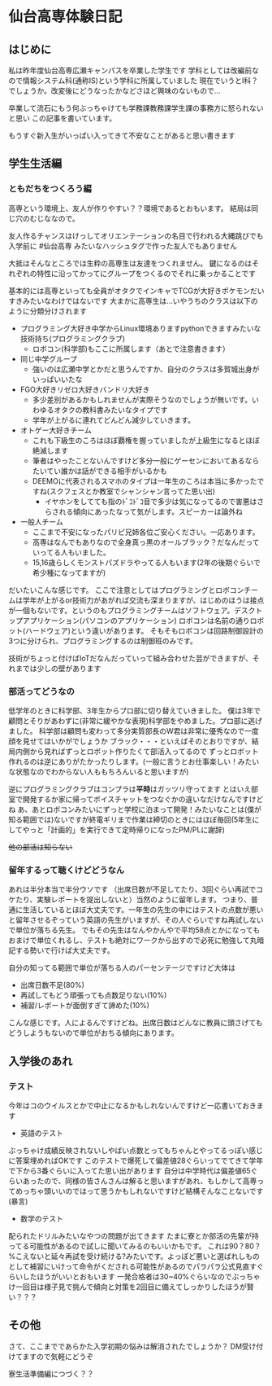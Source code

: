# 仙台高専体験日記

## はじめに

私は昨年度仙台高専広瀬キャンパスを卒業した学生です
学科としては改編前なので情報システム科(通称IS)という学科に所属していました
現在でいうとI科？でしょうか。改変後にどうなったかなどさほど興味のないもので…

卒業して流石にもう何ぶっちゃけても学務課教務課学生課の事務方に怒られないと思い
この記事を書いています。

もうすぐ新入生がいっぱい入ってきて不安なことがあると思い書きます

## 学生生活編

### ともだちをつくろう編

高専という環境上、友人が作りやすい？？環境であるとおもいます。
結局は同じ穴のむじななので。

友人作るチャンスはけっしてオリエンテーションの名目で行われる大縄跳びでも入学前に
#仙台高専 みたいなハッシュタグで作った友人でもありません

大抵はそんなところでは生粋の高専生は友達をつくれません。
鍵になるのはそれぞれの特性に沿ってかってにグループをつくるのでそれに乗っかることです

基本的には高専といっても全員がオタクでインキャでTCGが大好きポケモンだいすきみたいなわけではないです
大まかに高専生は…いやうちのクラスは以下のように分類分けされます

- プログラミング大好き中学からLinux環境ありますpythonできますみたいな技術持ち(プログラミングクラブ)
  - ロボコン(科学部)もここに所属します（あとで注意書きます）
- 同じ中学グループ
  - 強いのは広瀬中学とかだと思うんですか、自分のクラスは多賀城出身がいっぱいいたな
- FGO大好きリゼロ大好きバンドリ大好き
  - 多少差別があるかもしれませんが実際そうなのでしょうが無いです。いわゆるオタクの教科書みたいなタイプです
  - 学年が上がるに連れてどんどん減少していきます。
- オトゲー大好きチーム
  - これも下級生のころはほぼ覇権を握っていましたが上級生になるとほぼ絶滅します
  - 筆者はやったことないんですけど多分一般にゲーセンにおいてあるならたいてい誰かは話ができる相手がいるかも
  - DEEMOに代表されるスマホのタイプは一年生のころは本当に多かったですね(スクフェスとか教室でシャンシャン言ってた思い出)
    - イヤホンをしてても指のﾄﾞｺﾄﾞｺ音で多少は気になってるので害悪はさらされる傾向にあったなって気がします。スピーカーは論外ね
- 一般人チーム
  - ここまで不安になったパリピ兄姉各位ご安心ください。一応あります。
  - 高専はなんでもありなので全身真っ黒のオールブラック？だなんだっていってる人もいました。
  - 15,16歳らしくモンストパズドラやってる人もいます(2年の後期ぐらいで希少種になってますが)

だいたいこんな感じです。
ここで注意としてはプログラミングとロボコンチームは学年が上がるor技術力があがれば交流も深まりますが、はじめのほうは接点が一個もないです。というのもプログラミングチームはソフトウェア。デスクトップアプリケーション(パソコンのアプリケーション)
ロボコンは名前の通りロボット(ハードウェア)という違いがあります。
そもそもロボコンは回路制御設計の3つに分けられ、プログラミングするのは制御班のみです。

技術がちょっと付けばIoTだなんだっていって組み合わせた芸ができますが、それまでは少しの壁があります

### 部活ってどうなの

低学年のときに科学部、3年生からプロ部に切り替えていきました。
僕は3年で顧問とそりがあわずに(非常に緩やかな表現)科学部をやめました。プロ部に逃げました。
科学部は顧問も変わって多分実質部長のW君は非常に優秀なので一度顔を見せてはいかがでしょうか
ブラック・・・といえばそのとおりですが、結局内側から見ればずっとロボット作りたくて部活入ってるので
ずっとロボット作れるのは逆にありがたかったりします。(一般に言うとお仕事楽しい！みたいな状態なのでわからない人ももちろんいると思いますが)

逆にプログラミングクラブはコンプラは**平時**はガッツリ守ってます
とはいえ部室で開発するか家に帰ってボイスチャットをつなぐかの違いなだけなんですけどね
あ、あとロボコンみたいにずっと学校に泊まって開発！みたいなことは(僕が知る範囲では)ないですが終電ギリまで作業は締切のときにはほぼ毎回(5年生にしてやっと「計画的」を実行できて定時帰りになったPM/PLに謝辞)

~~他の部活は知らない~~

### 留年するって聴くけどどうなん

あれは半分本当で半分ウソです
（出席日数が不足してたり、3回ぐらい再試でコケたり、実験レポートを提出しないと）当然のように留年します。
つまり、普通に生活しているとほぼ大丈夫です。一年生の先生の中にはテストの点数が悪いと留年させるぞっていう英語の先生がいますが、その人ぐらいですね再試しないで単位が落ちる先生。
でもその先生はなんやかんやで平均58点とかになってもおまけで単位くれるし、テストも絶対にワークから出すので必死に勉強して丸暗記する勢いで行けば大丈夫です。

自分の知ってる範囲で単位が落ちる人のパーセンテージですけど大体は

- 出席日数不足(80%)
- 再試してもどう頑張っても点数足りない(10%)
- 補習/レポートが面倒すぎて諦めた(10%)

こんな感じです。人によるんですけどね。出席日数はどんなに教員に頭さげてもどうしようもないので単位がおちる傾向にあります。

## 入学後のあれ

### テスト

今年はコのウイルスとかで中止になるかもしれないんですけど一応書いておきます

- 英語のテスト

ぶっちゃけ成績反映されないしやばい点数とってもちゃんとやってるっぽい感じに答案埋めればOKです
このテストで爆死して偏差値28ぐらいってでてきて学年で下から3番ぐらいに入ってた思い出があります
自分は中学時代は偏差値65ぐらいあったので、同様の皆さんさんは解ると思いますがあれ、もしかして高専ってめっちゃ頭いいのではって思うかもしれないですけど結構そんなことないです(暴言)

- 数学のテスト

配られたドリルみたいなやつの問題が出てきます
たまに寮とか部活の先輩が持ってる可能性があるので試しに聞いてみるのもいいかもです。
これは90？80？%こえないと延々再試を受け続ける?みたいです。よっぽど悪いと選ばれしものとして補習にいけって命令がくだされる可能性があるのでパラパラ公式見直すぐらいしたほうがいいとおもいます
一発合格者は30~40%ぐらいなのでぶっちゃけ一回目は様子見で挑んで傾向と対策を2回目に備えてしっかりしたほうが賢い？？？

## その他

さて、ここまでであらかた入学初期の悩みは解消されたでしょうか？
DM受け付けてますので気軽にどうぞ

寮生活準備編につづく？？